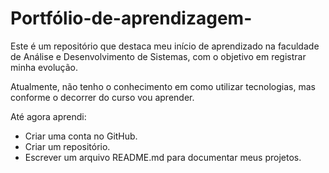 # Portfólio-de-aprendizagem-

Este é um repositório que destaca meu início de aprendizado na faculdade de Análise e Desenvolvimento de Sistemas, com o objetivo em registrar minha evolução.

Atualmente, não tenho o conhecimento em como utilizar tecnologias, mas conforme o decorrer do curso vou aprender.

Até agora aprendi:
- Criar uma conta no GitHub.
- Criar um repositório.  
- Escrever um arquivo README.md para documentar meus projetos.

